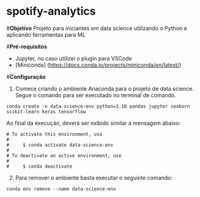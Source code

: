 # spotify-analytics

#**Objetivo**
Projeto para iniciantes em data science utilizando o Python e aplicando ferramentas para ML

#**Pré-requisitos**
- Jupyter, no caso utilizei o plugin para VSCode
- [Miniconda] (https://docs.conda.io/projects/miniconda/en/latest/)

#**Configuração**

1. Comece criando o ambiente Anaconda para o projeto de data science. Segue o comando para ser executado no terminal de comando.

```console
conda create -n data-science-env python=3.10 pandas jupyter seaborn scikit-learn keras tensorflow
```

Ao final da execução, deverá ser exibido similar a mensagem abaixo:

```console
# To activate this environment, use                                             
#                                                                               
#     $ conda activate data-science-env                                         
#                                                                               
# To deactivate an active environment, use                                      
#                                                                               
#     $ conda deactivate
```
2. Para remover o ambiente basta executar o seguinte comando:

```console
conda env remove --name data-science-env
```